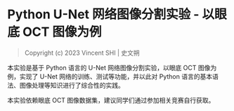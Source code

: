 # Python U-Net 网络图像分割实验 - 以眼底 OCT 图像为例

> Copyright (c) 2023 Vincent SHI | 史文朔

本实验是基于 Python 语言的 U-Net 网络图像分割实验，以眼底 OCT 图像为例，实现了 U-Net 网络的训练、测试等功能，并以此对 Python 语言的基本语法、图像处理等知识进行了综合性的实践。

本实验依赖眼底 OCT 图像数据集，建议同学们通过参加相关竞赛自行获取。
